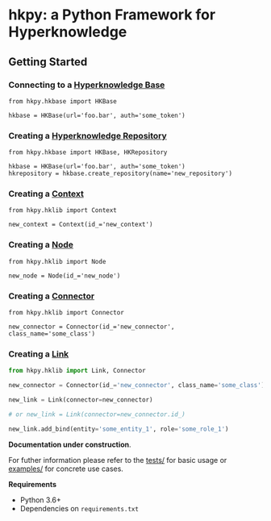 # hkpy: a Python Framework for Hyperknowledge

## Getting Started

### Connecting to a [Hyperknowledge Base](#)

```
from hkpy.hkbase import HKBase

hkbase = HKBase(url='foo.bar', auth='some_token')
```

### Creating a [Hyperknowledge Repository](#)

```
from hkpy.hkbase import HKBase, HKRepository

hkbase = HKBase(url='foo.bar', auth='some_token')
hkrepository = hkbase.create_repository(name='new_repository')
```

### Creating a [Context](#)

```
from hkpy.hklib import Context

new_context = Context(id_='new_context')
```

### Creating a [Node](#)

```
from hkpy.hklib import Node

new_node = Node(id_='new_node')
```

### Creating a [Connector](#)

```
from hkpy.hklib import Connector

new_connector = Connector(id_='new_connector', class_name='some_class')
```

### Creating a [Link](#)

```python
from hkpy.hklib import Link, Connector

new_connector = Connector(id_='new_connector', class_name='some_class')

new_link = Link(connector=new_connector)

# or new_link = Link(connector=new_connector.id_)

new_link.add_bind(entity='some_entity_1', role='some_role_1')
```

**Documentation under construction**.

For futher information please refer to the [tests/](#) for basic usage or [examples/](#) for concrete use cases.

**Requirements**

* Python 3.6+
* Dependencies on `requirements.txt`